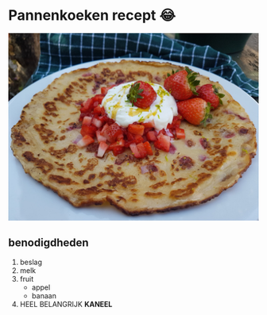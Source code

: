 # Pannenkoeken recept :joy:
![alt text](https://github.com/TechGrounds-Cloud8/cloud8-Killian97/blob/main/00_includes/Pannenkoek-met-aardbei.png)

## benodigdheden
1. beslag
2. melk
3. fruit
    - appel
    - banaan
4. HEEL BELANGRIJK **KANEEL**

